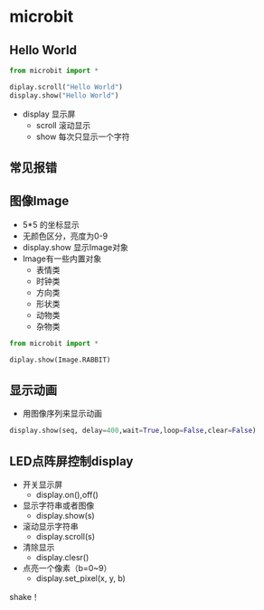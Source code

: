 # microbit

## Hello World

```python
from microbit import *

diplay.scroll("Hello World")
display.show("Hello World")
```

- display 显示屏
	- scroll 滚动显示
	- show 每次只显示一个字符

## 常见报错

## 图像Image

- 5*5 的坐标显示
- 无颜色区分，亮度为0-9
- display.show 显示Image对象
- Image有一些内置对象
	- 表情类
	- 时钟类
	- 方向类
	- 形状类
	- 动物类
	- 杂物类
```python
from microbit import *

diplay.show(Image.RABBIT)
```
## 显示动画

- 用图像序列来显示动画

 ```python
display.show(seq, delay=400,wait=True,loop=False,clear=False)
```

## LED点阵屏控制display

- 开关显示屏
	- display.on(),off()
- 显示字符串或者图像
	- display.show(s)
- 滚动显示字符串
	- display.scroll(s)
- 清除显示
	- display.clesr()
- 点亮一个像素（b=0~9）
	- display.set_pixel(x, y, b)

shake！